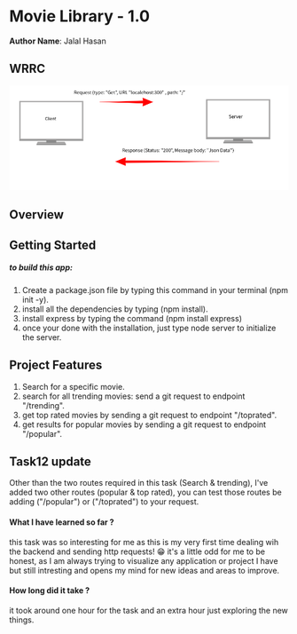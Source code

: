 # Movie Library - 1.0

**Author Name**: Jalal Hasan

## WRRC

![WCCR](./assets/WRRC.png)

## Overview

## Getting Started

##### to build this app:
1. Create a package.json file by typing this command in your terminal (npm init -y).
2. install all the dependencies by typing (npm install).
3. install express by typing the command (npm install express)
4. once your done with the installation, just type node server to initialize the server.

## Project Features

1. Search for a specific movie.
2. search for all trending movies: send a git request to endpoint "/trending".
3. get top rated movies by sending a git request to endpoint "/toprated".
4. get results for popular movies by sending a git request to endpoint "/popular".

## Task12 update
Other than the two routes required in this task (Search & trending), I've added two other routes (popular & top rated), you can test those routes be adding ("/popular") or ("/toprated") to your request.

#### What I have learned so far ?
this task was so interesting for me as this is my very first time dealing wih the backend and sending http requests! 😁
it's a little odd for me to be honest, as I am always trying to visualize any application or project I have but still intresting and opens my mind for new ideas and areas to improve.

#### How long did it take ?
it took around one hour for the task and an extra hour just exploring the new things.